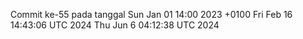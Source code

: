 Commit ke-55 pada tanggal Sun Jan 01 14:00 2023 +0100
Fri Feb 16 14:43:06 UTC 2024
Thu Jun  6 04:12:38 UTC 2024
